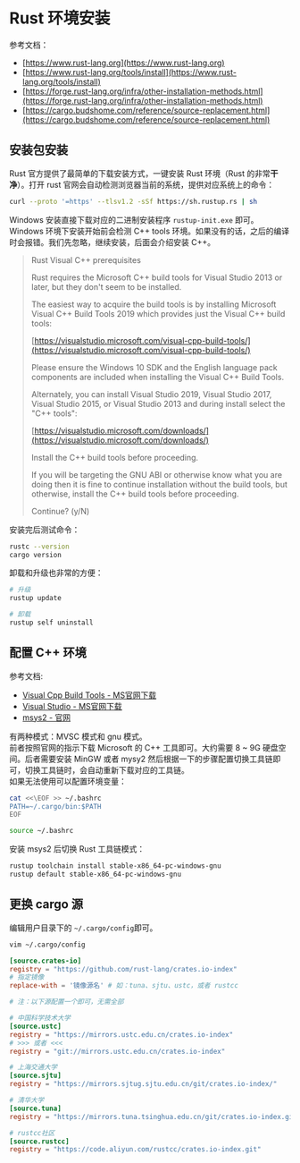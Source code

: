 <a name="FaUlf"></a>
# Rust 环境安装
参考文档：

- [https://www.rust-lang.org](https://www.rust-lang.org)
- [https://www.rust-lang.org/tools/install](https://www.rust-lang.org/tools/install)
- [https://forge.rust-lang.org/infra/other-installation-methods.html](https://forge.rust-lang.org/infra/other-installation-methods.html)
- [https://cargo.budshome.com/reference/source-replacement.html](https://cargo.budshome.com/reference/source-replacement.html)
<a name="HTbvx"></a>
## 安装包安装
Rust 官方提供了最简单的下载安装方式，一键安装 Rust 环境（Rust 的非常**干净**）。打开 rust 官网会自动检测浏览器当前的系统，提供对应系统上的命令：
```bash
curl --proto '=https' --tlsv1.2 -sSf https://sh.rustup.rs | sh
```
Windows 安装直接下载对应的二进制安装程序 `rustup-init.exe` 即可。<br />Windows 环境下安装开始前会检测 C++ tools 环境。如果没有的话，之后的编译时会报错。我们先忽略，继续安装，后面会介绍安装 C++。
> Rust Visual C++ prerequisites
> 
> Rust requires the Microsoft C++ build tools for Visual Studio 2013 or
> later, but they don't seem to be installed.
> 
> The easiest way to acquire the build tools is by installing Microsoft
> Visual C++ Build Tools 2019 which provides just the Visual C++ build
> tools:
> 
>   [https://visualstudio.microsoft.com/visual-cpp-build-tools/](https://visualstudio.microsoft.com/visual-cpp-build-tools/)
> 
> Please ensure the Windows 10 SDK and the English language pack components
> are included when installing the Visual C++ Build Tools.
> 
> Alternately, you can install Visual Studio 2019, Visual Studio 2017,
> Visual Studio 2015, or Visual Studio 2013 and during install select
> the "C++ tools":
> 
>   [https://visualstudio.microsoft.com/downloads/](https://visualstudio.microsoft.com/downloads/)
> 
> Install the C++ build tools before proceeding.
> 
> If you will be targeting the GNU ABI or otherwise know what you are
> doing then it is fine to continue installation without the build
> tools, but otherwise, install the C++ build tools before proceeding.
> 
> Continue? (y/N)

安装完后测试命令：
```bash
rustc --version
cargo version
```
卸载和升级也非常的方便：
```bash
# 升级
rustup update

# 卸载
rustup self uninstall
```
<a name="cb3Ya"></a>
## 配置 C++ 环境
参考文档:

- [Visual Cpp Build Tools - MS官网下载](https://visualstudio.microsoft.com/visual-cpp-build-tools/)
- [Visual Studio - MS官网下载](https://visualstudio.microsoft.com/downloads/)
- [msys2 - 官网](https://www.msys2.org/)

有两种模式：MVSC 模式和 gnu 模式。<br />前者按照官网的指示下载 Microsoft 的 C++ 工具即可。大约需要 8 ~ 9G 硬盘空间。后者需要安装 MinGW 或者 mysy2 然后根据一下的步骤配置切换工具链即可，切换工具链时，会自动重新下载对应的工具链。<br />如果无法使用可以配置环境变量：
```bash
cat <<\EOF >> ~/.bashrc
PATH=~/.cargo/bin:$PATH
EOF

source ~/.bashrc
```
安装 msys2 后切换 Rust 工具链模式：
```bash
rustup toolchain install stable-x86_64-pc-windows-gnu
rustup default stable-x86_64-pc-windows-gnu
```
<a name="CzmFZ"></a>
## 更换 cargo 源
编辑用户目录下的 `~/.cargo/config`即可。
```bash
vim ~/.cargo/config
```
```toml
[source.crates-io]
registry = "https://github.com/rust-lang/crates.io-index"
# 指定镜像
replace-with = '镜像源名' # 如：tuna、sjtu、ustc，或者 rustcc

# 注：以下源配置一个即可，无需全部

# 中国科学技术大学
[source.ustc]
registry = "https://mirrors.ustc.edu.cn/crates.io-index"
# >>> 或者 <<<
registry = "git://mirrors.ustc.edu.cn/crates.io-index"

# 上海交通大学
[source.sjtu]
registry = "https://mirrors.sjtug.sjtu.edu.cn/git/crates.io-index/"

# 清华大学
[source.tuna]
registry = "https://mirrors.tuna.tsinghua.edu.cn/git/crates.io-index.git"

# rustcc社区
[source.rustcc]
registry = "https://code.aliyun.com/rustcc/crates.io-index.git"
```
